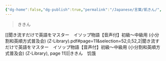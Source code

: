 ```yaml
---
{"dg-home":false,"dg-publish":true,"permalink":"/Japanese/言葉/飢きん/","dgPassFrontmatter":true}
---
```



> ききん

[[聞き流すだけで英語をマスター　イソップ物語【音声付】初級～中級用 (小分割和英順方式普及会) (Z-Library).pdf#page=11&selection=52,0,52,2|聞き流すだけで英語をマスター　イソップ物語【音声付】初級～中級用 (小分割和英順方式普及会) (Z-Library), page 11]]|ききん　饥饿

